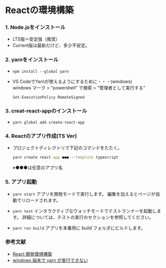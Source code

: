 
# Reactの環境構築


### 1. Node.jsをインストール
- LTS版＝安定版（推奨）
- Current版は最新だけど、多少不安定。

### 2. yarnをインストール
- `npm install --global yarn`
  
- VS CodeでYarnが使えるようにするために・・・(windows)<br>
  windows マーク > "powershell" で検索 > "管理者として実行する"
  ```
  Set-ExecutionPolicy RemoteSigned 
  ```

### 3. creat-react-appのインストール
- `yarn global add create-react-app`

### 4. Reactのアプリ作成(TS Ver)
- プロジェクトディレクトリで下記のコマンドをたたく。
  ```cmd
  yarn create react-app ●●● --template typescript
  ```
  ※●●●は任意のアプリ名

### 5. アプリ起動
- `yarn start`
アプリを開発モードで実行します。
編集を加えるとページが自動でリロードされます。

- `yarn test`
インタラクティブなウォッチモードでテストランナーを起動します。
詳細については、テストの実行のセクションを参照してください。

- `yarn run build`
アプリを本番用に build フォルダにビルドします。

### 参考文献
- [React 開発環境構築](https://qiita.com/rspmharada7645/items/25c496aee87973bcc7a5)
- [windows 端末で yarn が実行できない](https://zenn.dev/nbstsh/scraps/a24621106b5cfd)
